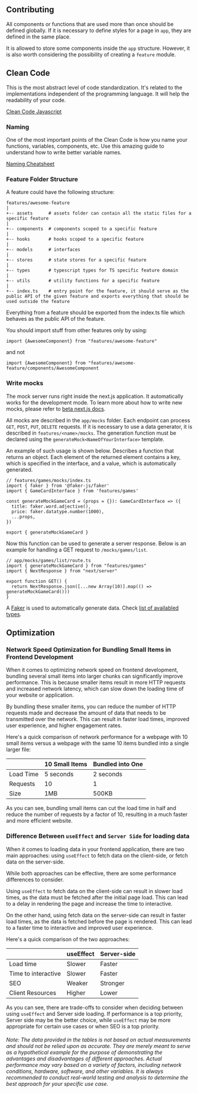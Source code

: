 ## Contributing

All components or functions that are used more than once should be defined globally. If it is necessary to define styles for a page in `app`, they are defined in the same place.

It is allowed to store some components inside the `app` structure. However, it is also worth considering the possibility of creating a `feature` module.


## Clean Code
This is the most abstract level of code standardization. It's related to the implementations independent of the programming language. It will help the readability of your code. 

[Clean Code Javascript](https://github.com/ryanmcdermott/clean-code-javascript)


### Naming
One of the most important points of the Clean Code is how you name your functions, variables, components, etc. Use this amazing guide to understand how to write better variable names.

[Naming Cheatsheet](https://github.com/kettanaito/naming-cheatsheet)


### Feature Folder Structure
A feature could have the following structure:

```
features/awesome-feature
|
+-- assets      # assets folder can contain all the static files for a specific feature
|
+-- components  # components scoped to a specific feature
|
+-- hooks       # hooks scoped to a specific feature
|
+-- models      # interfaces
|
+-- stores      # state stores for a specific feature
|
+-- types       # typescript types for TS specific feature domain
|
+-- utils       # utility functions for a specific feature
|
+-- index.ts    # entry point for the feature, it should serve as the public API of the given feature and exports everything that should be used outside the feature
```

Everything from a feature should be exported from the index.ts file which behaves as the public API of the feature.

You should import stuff from other features only by using:
```
import {AwesomeComponent} from "features/awesome-feature"
```
and not
```
import {AwesomeComponent} from "features/awesome-feature/components/AwesomeComponent
```

### Write mocks
The mock server runs right inside the next.js application. It automatically works for the development mode. To learn more about how to write new mocks, please refer to [beta next.js docs](https://beta.nextjs.org/docs/routing/route-handlers).

All mocks are described in the `app/mocks` folder. Each endpoint can process `GET`, `POST`, `PUT`, `DELETE` requests. If it is necessary to use a data generator, it is described in `features/<name>/mocks`. The generation function must be declared using the `generateMock<NameOfYourInterface>` template. 

An example of such usage is shown below. Describes a function that returns an object. Each element of the returned element contains a key, which is specified in the interface, and a value, which is automatically generated.
```
// features/games/mocks/index.ts
import { faker } from '@faker-js/faker'
import { GameCardInterface } from 'features/games'

const generateMockGameCard = (props = {}): GameCardInterface => ({
  title: faker.word.adjective(),
  price: faker.datatype.number(1000),
  ...props,
})

export { generateMockGameCard }
```

Now this function can be used to generate a server response. Below is an example for handling a GET request to `/mocks/games/list`.
```
// app/mocks/games/list/route.ts
import { generateMockGameCard } from "features/games"
import { NextResponse } from "next/server"

export function GET() {
  return NextResponse.json([...new Array(10)].map(() => generateMockGameCard()))
}
```

A [Faker](https://fakerjs.dev) is used to automatically generate data. Check [list of availabled types](https://fakerjs.dev/api/).

## Optimization

### Network Speed Optimization for Bundling Small Items in Frontend Development

When it comes to optimizing network speed on frontend development, bundling several small items into larger chunks can significantly improve performance. This is because smaller items result in more HTTP requests and increased network latency, which can slow down the loading time of your website or application.

By bundling these smaller items, you can reduce the number of HTTP requests made and decrease the amount of data that needs to be transmitted over the network. This can result in faster load times, improved user experience, and higher engagement rates.

Here's a quick comparison of network performance for a webpage with 10 small items versus a webpage with the same 10 items bundled into a single larger file:

|           | 10 Small Items | Bundled into One |
|-----------|----------------|------------------|
| Load Time | 5 seconds      | 2 seconds        |
| Requests  | 10             | 1                |
| Size      | 1MB            | 500KB            |

As you can see, bundling small items can cut the load time in half and reduce the number of requests by a factor of 10, resulting in a much faster and more efficient website.

### Difference Between `useEffect` and `Server Side` for loading data

When it comes to loading data in your frontend application, there are two main approaches: using `useEffect` to fetch data on the client-side, or fetch data on the server-side.

While both approaches can be effective, there are some performance differences to consider.

Using `useEffect` to fetch data on the client-side can result in slower load times, as the data must be fetched after the initial page load. This can lead to a delay in rendering the page and increase the time to interactive.

On the other hand, using fetch data on the server-side can result in faster load times, as the data is fetched before the page is rendered. This can lead to a faster time to interactive and improved user experience.

Here's a quick comparison of the two approaches:

|                     | useEffect | Server-side |
|---------------------|-----------|-------------|
| Load time           | Slower    | Faster      |
| Time to interactive | Slower    | Faster      |
| SEO                 | Weaker    | Stronger    |
| Client Resources    | Higher    | Lower       |

As you can see, there are trade-offs to consider when deciding between using `useEffect` and Server side loading. If performance is a top priority, Server side may be the better choice, while `useEffect` may be more appropriate for certain use cases or when SEO is a top priority.

###### _Note: The data provided in the tables is not based on actual measurements and should not be relied upon as accurate. They are merely meant to serve as a hypothetical example for the purpose of demonstrating the advantages and disadvantages of different approaches. Actual performance may vary based on a variety of factors, including network conditions, hardware, software, and other variables. It is always recommended to conduct real-world testing and analysis to determine the best approach for your specific use case._